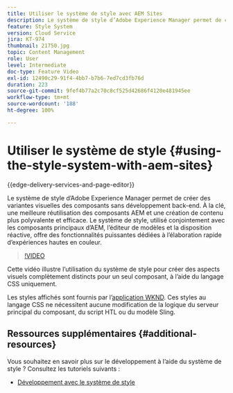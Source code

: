 ```yaml
---
title: Utiliser le système de style avec AEM Sites
description: Le système de style d’Adobe Experience Manager permet de créer des variantes visuelles des composants sans développement back-end. À la clé, une meilleure réutilisation des composants AEM et une création de contenu plus polyvalente et efficace. Le système de style, utilisé conjointement avec les composants principaux d’AEM, l’éditeur de modèles et la disposition réactive, offre des fonctionnalités puissantes dédiées à l’élaboration rapide d’expériences hautes en couleur.
feature: Style System
version: Cloud Service
jira: KT-974
thumbnail: 21750.jpg
topic: Content Management
role: User
level: Intermediate
doc-type: Feature Video
exl-id: 12490c29-91f4-4bb7-b7b6-7ed7cd3fb76d
duration: 223
source-git-commit: 9fef4b77a2c70c8cf525d42686f4120e481945ee
workflow-type: tm+mt
source-wordcount: '188'
ht-degree: 100%

---
```


# Utiliser le système de style {#using-the-style-system-with-aem-sites}

{{edge-delivery-services-and-page-editor}}

Le système de style d’Adobe Experience Manager permet de créer des variantes visuelles des composants sans développement back-end. À la clé, une meilleure réutilisation des composants AEM et une création de contenu plus polyvalente et efficace. Le système de style, utilisé conjointement avec les composants principaux d’AEM, l’éditeur de modèles et la disposition réactive, offre des fonctionnalités puissantes dédiées à l’élaboration rapide d’expériences hautes en couleur.

>[!VIDEO](https://video.tv.adobe.com/v/21750?quality=12&learn=on)

Cette vidéo illustre l’utilisation du système de style pour créer des aspects visuels complètement distincts pour un seul composant, à l’aide du langage CSS uniquement.

Les styles affichés sont fournis par l’[application WKND](https://github.com/adobe/aem-guides-wknd). Ces styles au langage CSS ne nécessitent aucune modification de la logique du serveur principal du composant, du script HTL ou du modèle Sling.

## Ressources supplémentaires {#additional-resources}

Vous souhaitez en savoir plus sur le développement à l’aide du système de style ? Consultez les tutoriels suivants :

* [Développement avec le système de style](https://experienceleague.adobe.com/docs/experience-manager-learn/getting-started-wknd-tutorial-develop/style-system.html?lang=fr)
